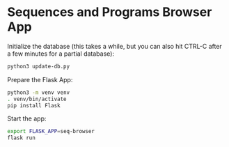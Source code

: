 # Sequences and Programs Browser App

Initialize the database (this takes a while, but you can also hit CTRL-C after a few minutes for a partial database):

```bash
python3 update-db.py
```

Prepare the Flask App:

```bash
python3 -m venv venv
. venv/bin/activate
pip install Flask
```

Start the app:

```bash
export FLASK_APP=seq-browser
flask run
```
